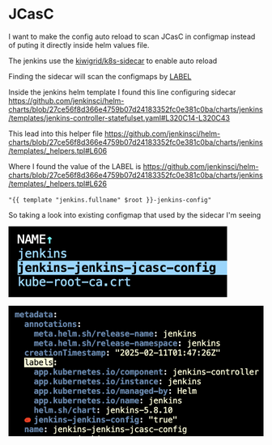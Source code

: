 # JCasC

I want to make the config auto reload to scan JCasC in configmap instead of puting it directly inside helm values file.

The jenkins use the [kiwigrid/k8s-sidecar](https://github.com/kiwigrid/k8s-sidecar) to enable auto reload

Finding the sidecar will scan the configmaps by [LABEL](https://github.com/kiwigrid/k8s-sidecar/blob/182ed019df9c96326a2808b41ed5c5229281e855/README.md?plain=1#L68)

Inside the jenkins helm template I found this line configuring sidecar <https://github.com/jenkinsci/helm-charts/blob/27ce56f8d366e4759b07d24183352fc0e381c0ba/charts/jenkins/templates/jenkins-controller-statefulset.yaml#L320C14-L320C43>

This lead into this helper file <https://github.com/jenkinsci/helm-charts/blob/27ce56f8d366e4759b07d24183352fc0e381c0ba/charts/jenkins/templates/_helpers.tpl#L606>

Where I found the value of the LABEL is <https://github.com/jenkinsci/helm-charts/blob/27ce56f8d366e4759b07d24183352fc0e381c0ba/charts/jenkins/templates/_helpers.tpl#L626>

`"{{ template "jenkins.fullname" $root }}-jenkins-config"`

So taking a look into existing configmap that used by the sidecar I'm seeing

![img](imgs/findings-jenkins-autoreload-1.png)

![img](imgs/findings-jenkins-autoreload-2.png)
